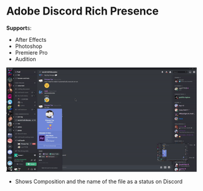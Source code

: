 # Adobe Discord Rich Presence
**Support**s:
- After Effects
- Photoshop
- Premiere Pro
- Audition

![Demo](demo/preview.gif)
- Shows Composition and the name of the file as a status on Discord
